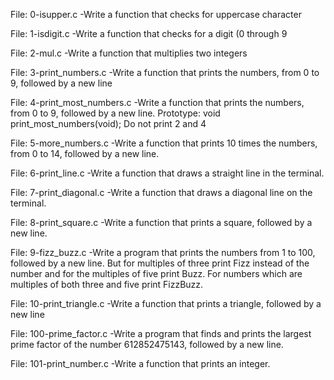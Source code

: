 File: 0-isupper.c -Write a function that checks for uppercase character



File: 1-isdigit.c -Write a function that checks for a digit (0 through 9


File: 2-mul.c -Write a function that multiplies two integers


File: 3-print_numbers.c -Write a function that prints the numbers, from 0 to 9, followed by a new line


File: 4-print_most_numbers.c -Write a function that prints the numbers, from 0 to 9, followed by a new line. Prototype: void print_most_numbers(void); Do not print 2 and 4


File: 5-more_numbers.c -Write a function that prints 10 times the numbers, from 0 to 14, followed by a new line.


File: 6-print_line.c -Write a function that draws a straight line in the terminal.


File: 7-print_diagonal.c -Write a function that draws a diagonal line on the terminal.


File: 8-print_square.c -Write a function that prints a square, followed by a new line.


File: 9-fizz_buzz.c -Write a program that prints the numbers from 1 to 100, followed by a new line. But for multiples of three print Fizz instead of the number and for the multiples of five print Buzz. For numbers which are multiples of both three and five print FizzBuzz.


File: 10-print_triangle.c -Write a function that prints a triangle, followed by a new line


File: 100-prime_factor.c -Write a program that finds and prints the largest prime factor of the number 612852475143, followed by a new line.


File: 101-print_number.c -Write a function that prints an integer. 